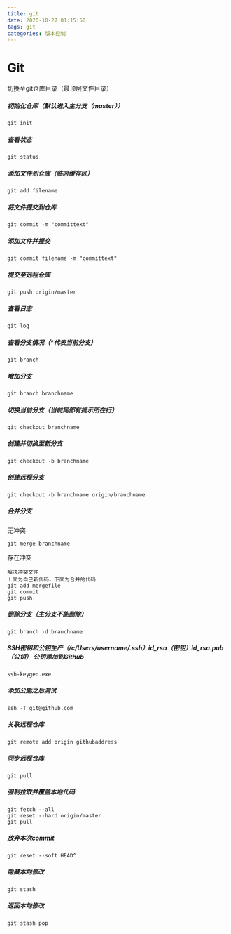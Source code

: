 ```yaml
---
title: git
date: 2020-10-27 01:15:50
tags: git
categories: 版本控制
---
```


# Git

切换至git仓库目录（最顶层文件目录）

##### 初始化仓库（默认进入主分支（master））

```shell
git init
```

##### 查看状态

```shell
git status
```

##### 添加文件到仓库（临时缓存区）

```shell
git add filename
```

##### 将文件提交到仓库

```shell
git commit -m "committext"
```

##### 添加文件并提交

```shell
git commit filename -m "committext"
```

##### 提交至远程仓库

```shell
git push origin/master
```

##### 查看日志

```shell
git log
```

##### 查看分支情况（*代表当前分支）

```shell
git branch
```

##### 增加分支

```shell
git branch branchname
```

##### 切换当前分支（当前尾部有提示所在行）

```shell
git checkout branchname
```

##### 创建并切换至新分支

```shell
git checkout -b branchname
```

##### 创建远程分支

```shell
git checkout -b branchname origin/branchname
```

##### 合并分支

无冲突

```shell
git merge branchname
```

存在冲突

```shell
解决冲突文件
上面为自己新代码，下面为合并的代码
git add mergefile
git commit
git push
```

##### 删除分支（主分支不能删除）

```shell
git branch -d branchname
```

##### SSH密钥和公钥生产（/c/Users/username/.ssh）id_rsa（密钥）id_rsa.pub（公钥） 公钥添加到Github

```shell
ssh-keygen.exe
```

##### 添加公匙之后测试

```shell
ssh -T git@github.com 
```

##### 关联远程仓库

```shell
git remote add origin githubaddress
```

##### 同步远程仓库

```shell
git pull
```

##### 强制拉取并覆盖本地代码

```shell
git fetch --all
git reset --hard origin/master
git pull
```

##### 放弃本次commit

```shell
git reset --soft HEAD^
```

##### 隐藏本地修改

```shell
git stash
```

##### 返回本地修改

```shell
git stash pop
```

